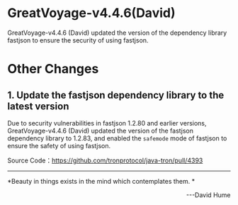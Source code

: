 # GreatVoyage-v4.4.6(David)
GreatVoyage-v4.4.6 (David) updated the version of the dependency library fastjson to ensure the security of using fastjson.

# Other Changes
## 1. Update the fastjson dependency library to the latest version
Due to security vulnerabilities in fastjson 1.2.80 and earlier versions, GreatVoyage-v4.4.6 (David) updated the version of the fastjson dependency library to 1.2.83, and enabled the `safemode` mode of fastjson to ensure the safety of using fastjson.

Source Code：https://github.com/tronprotocol/java-tron/pull/4393 



---
*Beauty in things exists in the mind which contemplates them. * 
<p align="right"> ---David Hume</p>